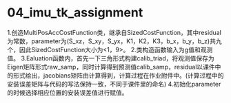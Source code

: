 # 04_imu_tk_assignment #

1.创造MultiPosAccCostFunction类，继承自SizedCostFunction，其中residual为常数，parameter为(S_xz，S_xy，S_yx，K1，K2，K3，b_x，b_y，b_z)共九个，因此SizedCostFunction大小为<1，9>。
2.类构造函数输入为g值和观测值。
3.Ealuation函数内，首先一下三角形式构建calib_triad，将观测值保存为Eigen矩阵形式raw_samp，同时计算得到预测值calib_samp，residual以课件中的形式给出，jacobians矩阵由计算得到，计算过程在作业附件中。(计算过程中的安装误差矩阵与代码的写法保持一致，不同于课件里的命名)
4.初始化parameter的时候选择相应位置的安装误差值进行赋值。
